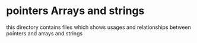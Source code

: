# pointers Arrays and strings

this directory contains files which shows usages and relationships
between pointers and arrays and strings
